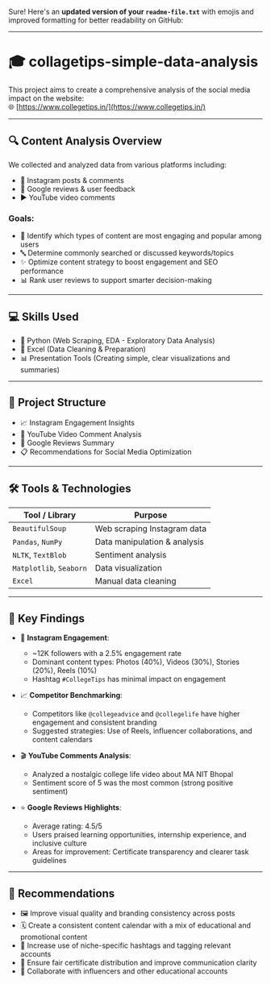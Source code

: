 Sure! Here's an **updated version of your `readme-file.txt`** with emojis and improved formatting for better readability on GitHub:

---

# 🎓 collagetips-simple-data-analysis

This project aims to create a comprehensive analysis of the social media impact on the website:  
🌐 [https://www.collegetips.in/](https://www.collegetips.in/)

---

## 🔍 Content Analysis Overview

We collected and analyzed data from various platforms including:

- 📸 Instagram posts & comments  
- 🧠 Google reviews & user feedback  
- ▶️ YouTube video comments  

### Goals:
- 👀 Identify which types of content are most engaging and popular among users
- 🔤 Determine commonly searched or discussed keywords/topics
- ✨ Optimize content strategy to boost engagement and SEO performance
- 📊 Rank user reviews to support smarter decision-making

---

## 💻 Skills Used

- 🐍 Python (Web Scraping, EDA - Exploratory Data Analysis)
- 📂 Excel (Data Cleaning & Preparation)
- 📊 Presentation Tools (Creating simple, clear visualizations and summaries)

---

## 📁 Project Structure

- 📈 Instagram Engagement Insights
- 🎥 YouTube Video Comment Analysis
- 🌟 Google Reviews Summary
- 📋 Recommendations for Social Media Optimization

---

## 🛠️ Tools & Technologies

| Tool / Library     | Purpose                      |
|--------------------|------------------------------|
| `BeautifulSoup`    | Web scraping Instagram data  |
| `Pandas`, `NumPy`  | Data manipulation & analysis |
| `NLTK`, `TextBlob` | Sentiment analysis           |
| `Matplotlib`, `Seaborn` | Data visualization       |
| `Excel`            | Manual data cleaning         |

---

## 📌 Key Findings

- 📣 **Instagram Engagement**:  
  - ~12K followers with a 2.5% engagement rate  
  - Dominant content types: Photos (40%), Videos (30%), Stories (20%), Reels (10%)  
  - Hashtag `#CollegeTips` has minimal impact on engagement

- 📈 **Competitor Benchmarking**:  
  - Competitors like `@collegeadvice` and `@collegelife` have higher engagement and consistent branding  
  - Suggested strategies: Use of Reels, influencer collaborations, and content calendars

- 🎬 **YouTube Comments Analysis**:  
  - Analyzed a nostalgic college life video about MA NIT Bhopal  
  - Sentiment score of 5 was the most common (strong positive sentiment)

- ⭐ **Google Reviews Highlights**:  
  - Average rating: 4.5/5  
  - Users praised learning opportunities, internship experience, and inclusive culture  
  - Areas for improvement: Certificate transparency and clearer task guidelines

---

## 🚀 Recommendations

- 🖼️ Improve visual quality and branding consistency across posts  
- 🗓️ Create a consistent content calendar with a mix of educational and promotional content  
- 🔗 Increase use of niche-specific hashtags and tagging relevant accounts  
- 📄 Ensure fair certificate distribution and improve communication clarity  
- 🤝 Collaborate with influencers and other educational accounts  
